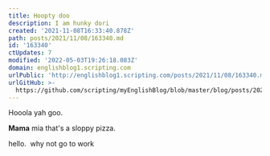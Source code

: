 ```yaml
---
title: Hoopty doo
description: I am hunky dori
created: '2021-11-08T16:33:40.878Z'
path: posts/2021/11/08/163340.md
id: '163340'
ctUpdates: 7
modified: '2022-05-03T19:26:18.083Z'
domain: englishblog1.scripting.com
urlPublic: 'http://englishblog1.scripting.com/posts/2021/11/08/163340.md'
urlGitHub: >-
  https://github.com/scripting/myEnglishBlog/blob/master/blog/posts/2021/11/08/163340.md
---
```

Hooola yah goo.

**Mama** mia that's a sloppy pizza.

hello.  why not go to work